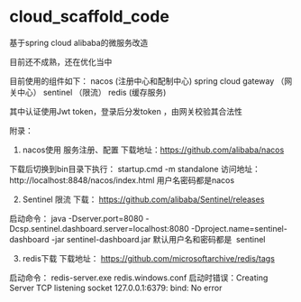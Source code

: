 # cloud_scaffold_code

基于spring cloud alibaba的微服务改造

目前还不成熟，还在优化当中

目前使用的组件如下：
nacos (注册中心和配制中心)
spring cloud gateway （网关中心）
sentinel （限流）
redis (缓存服务)

其中认证使用Jwt token，登录后分发token ，由网关校验其合法性


附录：
1. nacos使用 服务注册、配置
下载地址：https://github.com/alibaba/nacos

下载后切换到bin目录下执行：
startup.cmd -m standalone
访问地址：http://localhost:8848/nacos/index.html
用户名密码都是nacos


2. Sentinel 限流
下载： https://github.com/alibaba/Sentinel/releases

启动命令：
java -Dserver.port=8080 -Dcsp.sentinel.dashboard.server=localhost:8080 -Dproject.name=sentinel-dashboard -jar sentinel-dashboard.jar
默认用户名和密码都是  sentinel

3. redis下载
下载地址： https://github.com/microsoftarchive/redis/tags

启动命令： redis-server.exe redis.windows.conf
启动时错误：Creating Server TCP listening socket 127.0.0.1:6379: bind: No error

